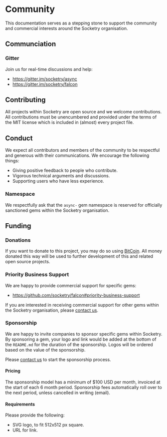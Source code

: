 # Community

This documentation serves as a stepping stone to support the community and commercial interests around the Socketry organisation.

## Communciation

### Gitter

Join us for real-time discussions and help:

- https://gitter.im/socketry/async
- https://gitter.im/socketry/falcon

## Contributing

All projects within Socketry are open source and we welcome contributions. All contributions must be unencumbered and provided under the terms of the MIT license which is included in (almost) every project file.

## Conduct

We expect all contributors and members of the community to be respectful and generous with their communications. We encourage the following things:

- Giving positive feedback to people who contribute.
- Vigorous technical arguments and discussions.
- Supporting users who have less experience.

### Namespace

We respectfully ask that the `async-` gem namespace is reserved for officially sanctioned gems within the Socketry organisation.

## Funding

### Donations

If you want to donate to this project, you may do so using [BitCoin](https://www.blockchain.com/btc/payment_request?address=1BU3RnjB7fS9XmiTHgbmLKL36S5kccovs8). All money donated this way will be used to further development of this and related open source projects.

### Priority Business Support

We are happy to provide commercial support for specific gems:

- https://github.com/socketry/falcon#priority-business-support

If you are interested in receiving commercial support for other gems within the Socketry organisation, please [contact us](mailto:contact@oriontransfer.net).

### Sponsorship

We are happy to invite companies to sponsor specific gems within Socketry. By sponsoring a gem, your logo and link would be added at the bottom of the `README.md` for the duration of the sponsorship. Logos will be ordered based on the value of the sponsorship.

Please [contact us](mailto:contact@oriontransfer.net) to start the sponsorship process.

#### Pricing

The sponsorship model has a minimum of $100 USD per month, invoiced at the start of each 6 month period. Sponsorship fees automatically roll over to the next period, unless cancelled in writing (email).

#### Requirements

Please provide the following:

- SVG logo, to fit 512x512 px square.
- URL for link.
